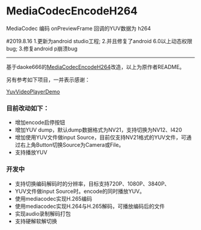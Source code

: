 # MediaCodecEncodeH264


MediaCodec 编码 onPreviewFrame 回调的YUV数据为 h264

#2019.8.16
1.更新为android studio工程;
2.并且修复了android 6.0以上动态权限bug;
3.修复android p崩溃bug




---

基于daoke666的[MediaCodecEncodeH264](https://github.com/daoke666/MediaCodecEncodeH264)改造，以上为原作者README。

另有参考如下项目，一并表示感谢：

[YuvVideoPlayerDemo](https://github.com/yishuinanfeng/YuvVideoPlayerDemo)

### 目前改动如下：

- 增加encode启停按钮
- 增加YUV dump，默认dump数据格式为NV21，支持切换为NV12、I420
- 增加使用YUV文件做input Source，目前仅支持NV21格式的YUV文件，可通过右上角Button切换Source为Camera或File。
- 支持播放YUV

### 开发中
- 支持切换编码解码时的分辨率，目标支持720P、1080P、3840P、
- YUV文件做input Source时。encode的同时播放YUV。
- 使用mediacodec实现H.265编码
- 使用mediacodec实现H.264与H.265解码，可播放编码后的文件
- 实现audio录制解码打包
- 支持硬解软解切换
